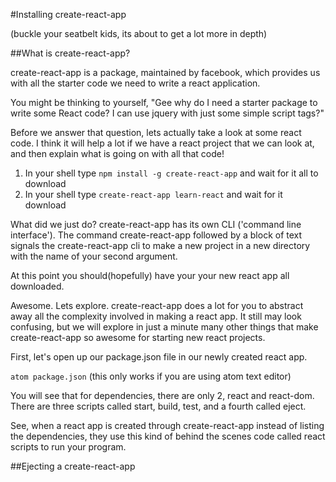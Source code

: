 #Installing create-react-app

(buckle your seatbelt kids, its about to get a lot more in depth)

##What is create-react-app?

create-react-app is a package, maintained by facebook, which provides us with all the starter code we need to write a react application.

You might be thinking to yourself, "Gee why do I need a starter package to write some React code? I can use jquery with just some simple script tags?"

Before we answer that question, lets actually take a look at some react code. I think it will help a lot if we have a react project that we can look at, and then explain what is going on with all that code!

1. In your shell type `npm install -g create-react-app` and wait for it all to download
2. In your shell type `create-react-app learn-react` and wait for it download

What did we just do? create-react-app has its own CLI ('command line interface'). The command create-react-app followed by a block of text signals the create-react-app cli to make a new project in a new directory with the name of your second argument.

At this point you should(hopefully) have your your new react app all downloaded.

Awesome. Lets explore. create-react-app does a lot for you to abstract away all the complexity involved in making a react app. It still may look confusing, but we will explore in just a minute many other things that make create-react-app so awesome for starting new react projects.

First, let's open up our package.json file in our newly created react app.

`atom package.json` (this only works if you are using atom text editor)

You will see that for dependencies, there are only 2, react and react-dom. There are three scripts called start, build, test, and a fourth called eject.

See, when a react app is created through create-react-app instead of listing the dependencies, they use this kind of behind the scenes code called react scripts to run your program.

##Ejecting a create-react-app
